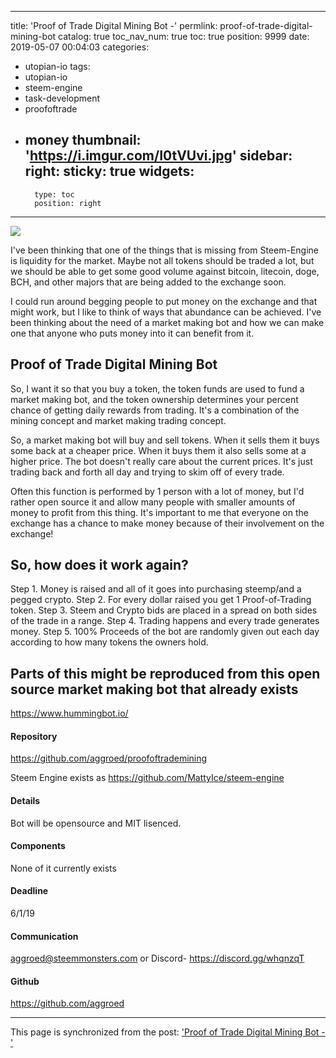 
---
title: 'Proof of Trade Digital Mining Bot -'
permlink: proof-of-trade-digital-mining-bot
catalog: true
toc_nav_num: true
toc: true
position: 9999
date: 2019-05-07 00:04:03
categories:
- utopian-io
tags:
- utopian-io
- steem-engine
- task-development
- proofoftrade
- money
thumbnail: 'https://i.imgur.com/I0tVUvi.jpg'
sidebar:
    right:
        sticky: true
widgets:
    -
        type: toc
        position: right
---


![](https://i.imgur.com/I0tVUvi.jpg)


I've been thinking that one of the things that is missing from Steem-Engine is liquidity for the market.  Maybe not all tokens should be traded a lot, but we should be able to get some good volume against bitcoin, litecoin, doge, BCH, and other majors that are being added to the exchange soon.

I could run around begging people to put money on the exchange and that might work, but I like to think of ways that abundance can be achieved.  I've been thinking about the need of a market making bot and how we can make one that anyone who puts money into it can benefit from it.

## Proof of Trade Digital Mining Bot

So, I want it so that you buy a token, the token funds are used to fund a market making bot, and the token ownership determines your percent chance of getting daily rewards from trading.  It's a combination of the mining concept and market making trading concept.

So, a market making bot will buy and sell tokens.  When it sells them it buys some back at a cheaper price.  When it buys them it also sells some at a higher price.  The bot doesn't really care about the current prices.  It's just trading back and forth all day and trying to skim off of every trade.  

Often this function is performed by 1 person with a lot of money, but I'd rather open source it and allow many people with smaller amounts of money to profit from this thing.  It's important to me that everyone on the exchange has a chance to make money because of their involvement on the exchange!

## So, how does it work again?
Step 1.  Money is raised and all of it goes into purchasing steemp/and a pegged crypto.
Step 2.  For every dollar raised you get 1 Proof-of-Trading token.
Step 3.  Steem and Crypto bids are placed in a spread on both sides of the trade in a range.
Step 4.  Trading happens and every trade generates money.
Step 5.  100% Proceeds of the bot are randomly given out each day according to how many tokens the owners hold.

## Parts of this might be reproduced from this open source market making bot that already exists

https://www.hummingbot.io/


#### Repository

https://github.com/aggroed/proofoftrademining

Steem Engine exists as https://github.com/MattyIce/steem-engine

#### Details

Bot will be opensource and MIT lisenced.

#### Components
None of it currently exists

#### Deadline
6/1/19

#### Communication
aggroed@steemmonsters.com or Discord- https://discord.gg/whqnzqT

#### Github
https://github.com/aggroed

- - -

This page is synchronized from the post: ['Proof of Trade Digital Mining Bot -'](https://steemit.com/@aggroed/proof-of-trade-digital-mining-bot)
